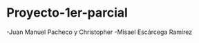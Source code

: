# Proyecto-1er-parcial
-Juan Manuel Pacheco y Christopher  -Misael Escárcega Ramírez
<?php
//Crear objeto JSon 
//Crear un array
$Usuariochris=[ 

SnombreJugador="chris"
$vida=85;
$hambre=63.7
$nivel=23;
$experiencia=750;
$armaprincipal="Espada de diamante";
$armadura="armadura de oro";
$posicionX=124.5;
$posicionY=70.5;
$posicionZ=100.5;
$tienespico=true;
$tienespala=false;
$tienesazada=true;
$tienesarco=true;
$tienesaFlechas=50;
$enCombate=false;
$enMina=true;
$enConstruccion=true;
$ubicacionNether=true;
$ubicacionEnd=false;
$enModoCreativo=false;
